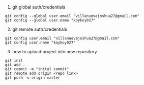 1. git global auth/credentials
```
git config --global user.email "villanuevajoshua27@gmail.com"
git config --global user.name "koykoy027"
```

2. git remote auth/credentials
```
git config user.email "villanuevajoshua27@gmail.com"
git config user.name "koykoy027"
```

3. how to upload project into new repository
```
git init
git add .
git commit -m "inital commit"
git remote add origin <repo link>
git push -u origin master
```
